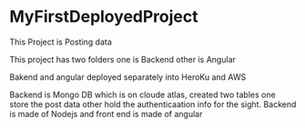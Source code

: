 # MyFirstDeployedProject
This Project is Posting data

This project has two folders one is Backend other is Angular

Bakend and angular deployed separately into HeroKu and AWS

Backend is Mongo DB which is on cloude atlas, created two tables one store the post data other hold the authenticaation info for the sight.
Backend is made of Nodejs and front end is made of angular

